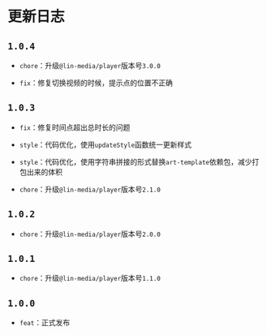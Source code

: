 

# 更新日志

## `1.0.4`

- `chore`：升级`@lin-media/player`版本号`3.0.0`

- `fix`：修复切换视频的时候，提示点的位置不正确

## `1.0.3`

- `fix`：修复时间点超出总时长的问题

- `style`：代码优化，使用`updateStyle`函数统一更新样式

- `style`：代码优化，使用字符串拼接的形式替换`art-template`依赖包，减少打包出来的体积

- `chore`：升级`@lin-media/player`版本号`2.1.0`

## `1.0.2`
  
- `chore`：升级`@lin-media/player`版本号`2.0.0`

## `1.0.1`
  
- `chore`：升级`@lin-media/player`版本号`1.1.0`

## `1.0.0`
  
- `feat`：正式发布